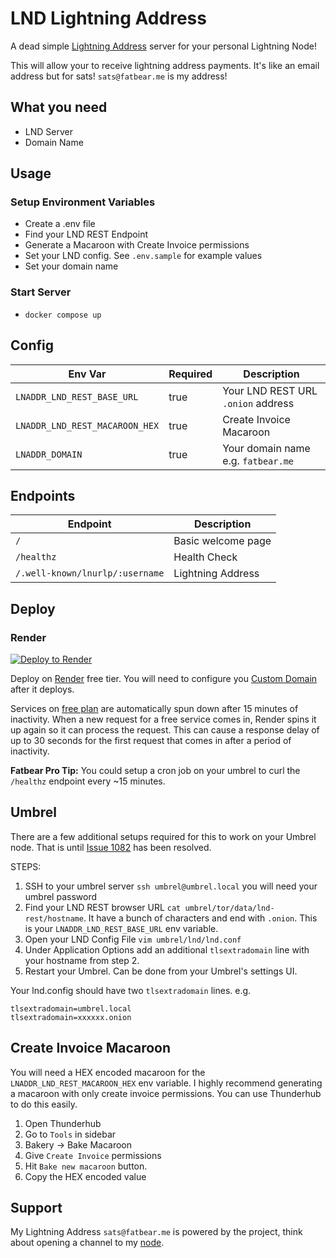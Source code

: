 # LND Lightning Address

A dead simple [Lightning Address](https://www.lightningaddress.com) server for your personal Lightning Node!

This will allow your to receive lightning address payments. It's like an email address but for sats!
`sats@fatbear.me` is my address!

## What you need

- LND Server
- Domain Name

## Usage

### Setup Environment Variables

- Create a .env file
- Find your LND REST Endpoint
- Generate a Macaroon with Create Invoice permissions
- Set your LND config. See `.env.sample` for example values
- Set your domain name

### Start Server

- `docker compose up`

## Config

| Env Var                        | Required | Description                        |
| ------------------------------ | -------- | ---------------------------------- |
| `LNADDR_LND_REST_BASE_URL`     | true     | Your LND REST URL `.onion` address |
| `LNADDR_LND_REST_MACAROON_HEX` | true     | Create Invoice Macaroon            |
| `LNADDR_DOMAIN`                | true     | Your domain name e.g. `fatbear.me` |

## Endpoints

| Endpoint                        | Description        |
| ------------------------------- | ------------------ |
| `/`                             | Basic welcome page |
| `/healthz`                      | Health Check       |
| `/.well-known/lnurlp/:username` | Lightning Address  |

## Deploy

### Render

[![Deploy to Render](https://render.com/images/deploy-to-render-button.svg)](https://render.com/deploy)

Deploy on [Render](https://render.com/) free tier. You will need to configure you [Custom Domain](https://render.com/docs/custom-domains) after it deploys.

Services on [free plan](https://render.com/docs/free) are automatically spun down after 15 minutes of inactivity. When a new request for a free service comes in, Render spins it up again so it can process the request. This can cause a response delay of up to 30 seconds for the first request that comes in after a period of inactivity.

**Fatbear Pro Tip:** You could setup a cron job on your umbrel to curl the `/healthz` endpoint every ~15 minutes.

## Umbrel

There are a few additional setups required for this to work on your Umbrel node. That is until [Issue 1082](https://github.com/getumbrel/umbrel/issues/1082) has been resolved.

STEPS:

1. SSH to your umbrel server `ssh umbrel@umbrel.local` you will need your umbrel password
2. Find your LND REST browser URL `cat umbrel/tor/data/lnd-rest/hostname`. It have a bunch of characters and end with `.onion`. This is your `LNADDR_LND_REST_BASE_URL` env variable.
3. Open your LND Config File `vim umbrel/lnd/lnd.conf`
4. Under Application Options add an additional `tlsextradomain` line with your hostname from step 2.
5. Restart your Umbrel. Can be done from your Umbrel's settings UI.

Your lnd.config should have two `tlsextradomain` lines. e.g.

```
tlsextradomain=umbrel.local
tlsextradomain=xxxxxx.onion
```

## Create Invoice Macaroon

You will need a HEX encoded macaroon for the `LNADDR_LND_REST_MACAROON_HEX` env variable.
I highly recommend generating a macaroon with only create invoice permissions. You can use Thunderhub to do this easily.

1. Open Thunderhub
2. Go to `Tools` in sidebar
3. Bakery -> Bake Macaroon
4. Give `Create Invoice` permissions
5. Hit `Bake new macaroon` button.
6. Copy the HEX encoded value

## Support

My Lightning Address `sats@fatbear.me` is powered by the project, think about opening a channel to my [node](https://amboss.space/node/020593994806de7eb9a8ae63d1687bd43abebdd158ac8fcb426ece6571980e09d8).
